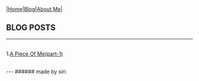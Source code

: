 |[Home](README.md)|[Blog](Blog.md)|[About Me](about.md)|

## BLOG POSTS
---

<br/>1.[A Piece Of Me(part-1)](Poem.md)

<br>
---
###### made by siri


